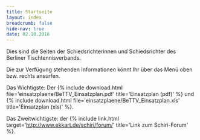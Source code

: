 ```yaml
---
title: Startseite
layout: index
breadcrumb: false
hide-nav: true
date: 02.10.2016
---
```


Dies sind die Seiten der Schiedsrichterinnen und Schiedsrichter des Berliner Tischtennisverbands.

Die zur Verfügung stehenden Informationen könnt Ihr über das Menü oben bzw. rechts ansurfen.

Das Wichtigste: Der {% include download.html file='einsatzplaene/BeTTV_Einsatzplan.pdf' title='Einsatzplan (pdf)' %} und {% include download.html file='einsatzplaene/BeTTV_Einsatzplan.xls' title='Einsatzplan (xls)' %}.

Das Zweitwichtigste: der {% include link.html target='http://www.ekkart.de/schiri/forum/' title='Link zum Schiri-Forum' %}.
